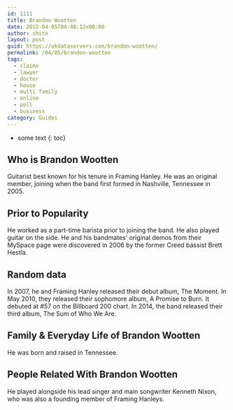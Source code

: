 ```yaml
---
id: 1111
title: Brandon Wootten
date: 2012-04-05T04:48:12+00:00
author: chito
layout: post
guid: https://ukdataservers.com/brandon-wootten/
permalink: /04/05/brandon-wootten
tags:
  - claims
  - lawyer
  - doctor
  - house
  - multi family
  - online
  - poll
  - business
category: Guides
---
```


* some text
{: toc}


## Who is  Brandon Wootten
                  
                  
                  
Guitarist best known for his tenure in Framing Hanley. He was an original member, joining when the band first formed in Nashville, Tennessee in 2005.
                  
                
                
                
## Prior to Popularity 
                  
                  
                  
He worked as a part-time barista prior to joining the band. He also played guitar on the side. He and his bandmates&#8217; original demos from their MySpace page were discovered in 2006 by the former Creed bassist Brett Hestla.
                  
                
                
                
## Random data 
                  
                  
                  
In 2007, he and Framing Hanley released their debut album, The Moment. In May 2010, they released their sophomore album, A Promise to Burn. It debuted at #57 on the Billboard 200 chart. In 2014, the band released their third album, The Sum of Who We Are.
                  
                
                
                
## Family & Everyday Life of Brandon Wootten
                  
                  
                  
He was born and raised in Tennessee.
                  
                
                
                
## People Related With  Brandon Wootten
                  
                  
                  
He played alongside his lead singer and main songwriter Kenneth Nixon, who was also a founding member of Framing Hanleys.
                  
                
              
            
          
          
          
    
    
  
